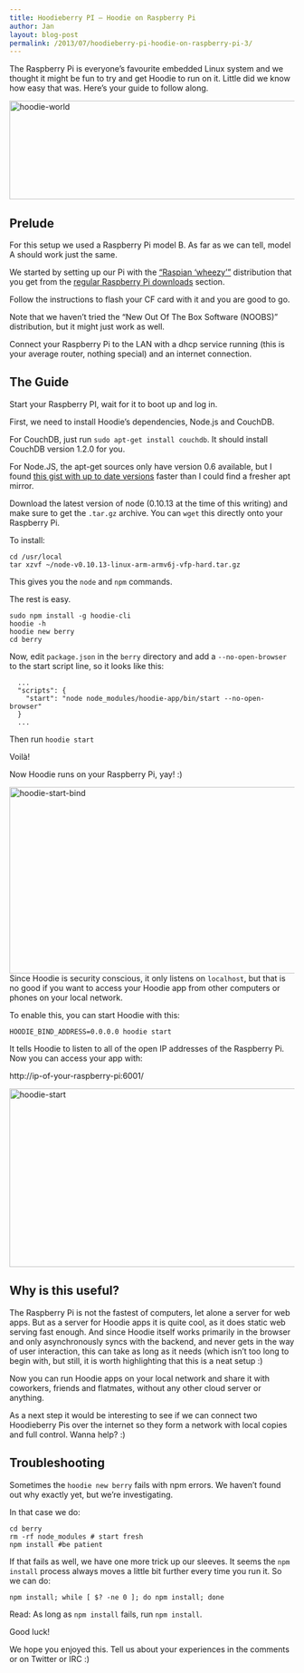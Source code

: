 ```yaml
---
title: Hoodieberry PI — Hoodie on Raspberry Pi
author: Jan
layout: blog-post
permalink: /2013/07/hoodieberry-pi-hoodie-on-raspberry-pi-3/
---
```

The Raspberry Pi is everyone’s favourite embedded Linux system and we thought it might be fun to try and get Hoodie to run on it. Little did we know how easy that was. Here’s your guide to follow along.

<a href="http://blog.hood.ie/wp-content/uploads/2013/07/hoodie-world.png" rel="lightbox[184]" title="Hoodieberry PI — Hoodie on Raspberry Pi"><img src="http://blog.hood.ie/wp-content/uploads/2013/07/hoodie-world-750x205.png" alt="hoodie-world" width="640" height="174" class="alignnone size-large wp-image-185" /></a>
## Prelude

For this setup we used a Raspberry Pi model B. As far as we can tell, model A should work just the same.

We started by setting up our Pi with the [“Raspian ‘wheezy’”][1] distribution that you get from the [regular Raspberry Pi downloads][1] section.

Follow the instructions to flash your CF card with it and you are good to go.

Note that we haven’t tried the “New Out Of The Box Software (NOOBS)” distribution, but it might just work as well.

Connect your Raspberry Pi to the LAN with a dhcp service running (this is your average router, nothing special) and an internet connection.

## The Guide

Start your Raspberry PI, wait for it to boot up and log in.

First, we need to install Hoodie’s dependencies, Node.js and CouchDB.

For CouchDB, just run `sudo apt-get install couchdb`. It should install CouchDB version 1.2.0 for you.

For Node.JS, the apt-get sources only have version 0.6 available, but I found [this gist with up to date versions][2] faster than I could find a fresher apt mirror.

Download the latest version of node (0.10.13 at the time of this writing) and make sure to get the `.tar.gz` archive. You can `wget` this directly onto your Raspberry Pi.

To install:

<pre><code class="language-none">cd /usr/local
tar xzvf ~/node-v0.10.13-linux-arm-armv6j-vfp-hard.tar.gz
</code></pre>

This gives you the `node` and `npm` commands.

The rest is easy.

<pre><code class="language-none">sudo npm install -g hoodie-cli
hoodie -h
hoodie new berry
cd berry
</code></pre>

Now, edit `package.json` in the `berry` directory and add a `--no-open-browser` to the start script line, so it looks like this:

<pre><code class="language-none">  ...
  "scripts": {
    "start": "node node_modules/hoodie-app/bin/start --no-open-browser"
  }
  ...
</code></pre>

Then run `hoodie start`

Voilà!

Now Hoodie runs on your Raspberry Pi, yay! :)

<a href="http://blog.hood.ie/wp-content/uploads/2013/07/hoodie-start-bind.png" rel="lightbox[184]" title="Hoodieberry PI — Hoodie on Raspberry Pi"><img src="http://blog.hood.ie/wp-content/uploads/2013/07/hoodie-start-bind-750x386.png" alt="hoodie-start-bind" width="640" height="329" class="alignnone size-large wp-image-187" /></a>
Since Hoodie is security conscious, it only listens on `localhost`, but that is no good if you want to access your Hoodie app from other computers or phones on your local network.

To enable this, you can start Hoodie with this:

<pre><code class="language-none">HOODIE_BIND_ADDRESS=0.0.0.0 hoodie start
</code></pre>

It tells Hoodie to listen to all of the open IP addresses of the Raspberry Pi. Now you can access your app with:

http://ip-of-your-raspberry-pi:6001/

<a href="http://blog.hood.ie/wp-content/uploads/2013/07/hoodie-start.png" rel="lightbox[184]" title="Hoodieberry PI — Hoodie on Raspberry Pi"><img src="http://blog.hood.ie/wp-content/uploads/2013/07/hoodie-start-750x370.png" alt="hoodie-start" width="640" height="315" class="alignnone size-large wp-image-186" /></a>
## Why is this useful?

The Raspberry Pi is not the fastest of computers, let alone a server for web apps. But as a server for Hoodie apps it is quite cool, as it does static web serving fast enough. And since Hoodie itself works primarily in the browser and only asynchronously syncs with the backend, and never gets in the way of user interaction, this can take as long as it needs (which isn’t too long to begin with, but still, it is worth highlighting that this is a neat setup :)

Now you can run Hoodie apps on your local network and share it with coworkers, friends and flatmates, without any other cloud server or anything.

As a next step it would be interesting to see if we can connect two Hoodieberry Pis over the internet so they form a network with local copies and full control. Wanna help? :)

## Troubleshooting

Sometimes the `hoodie new berry` fails with npm errors. We haven’t found out why exactly yet, but we’re investigating.

In that case we do:

<pre><code class="language-none">cd berry
rm -rf node_modules # start fresh
npm install #be patient
</code></pre>

If that fails as well, we have one more trick up our sleeves. It seems the `npm install` process always moves a little bit further every time you run it. So we can do:

<pre><code class="language-none">npm install; while [ $? -ne 0 ]; do npm install; done
</code></pre>

Read: As long as `npm install` fails, run `npm install`.

Good luck!

We hope you enjoyed this. Tell us about your experiences in the comments or on Twitter or IRC :)

 [1]: http://www.raspberrypi.org/downloads
 [2]: https://gist.github.com/adammw/3245130/